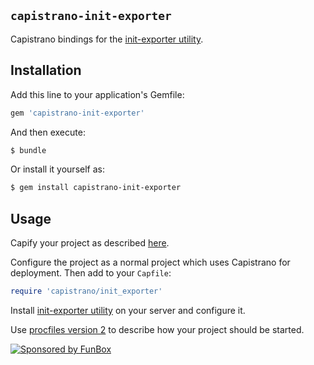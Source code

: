 ## `capistrano-init-exporter`

Capistrano bindings for the [init-exporter utility](https://github.com/funbox/init-exporter).

## Installation

Add this line to your application's Gemfile:

```ruby
gem 'capistrano-init-exporter'
```

And then execute:

```bash
$ bundle
```

Or install it yourself as:

```bash
$ gem install capistrano-init-exporter
```

## Usage

Capify your project as described [here](https://github.com/capistrano/capistrano#capify-your-project).

Configure the project as a normal project which uses Capistrano for deployment. Then add to your `Capfile`:

```ruby
require 'capistrano/init_exporter'
```

Install [init-exporter utility](https://github.com/funbox/init-exporter) on your server and configure it.

Use [procfiles version 2](https://github.com/funbox/init-exporter#procfile-v2) to describe how your project should be started.

[![Sponsored by FunBox](https://funbox.ru/badges/sponsored_by_funbox_centered.svg)](https://funbox.ru)
